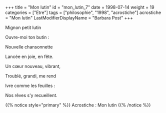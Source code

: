 +++
title = "Mon lutin"
id = "mon_lutin_7"
date = 1998-07-14
weight = 19
categories = ["Etre"]
tags = ["philosophie", "1998", "acrostiche"]
acrostiche = "Mon lutin"
LastModifierDisplayName = "Barbara Post"
+++

Mignon petit lutin

Ouvre-moi ton butin :

Nouvelle chansonnette

Lancée en joie, en fête.

Un cœur nouveau, vibrant,

Troublé, grandi, me rend

Ivre comme les feuilles :

Nos rêves s'y recueillent.

{{% notice style="primary" %}}
Acrostiche : Mon lutin
{{% /notice %}}

